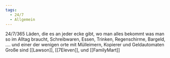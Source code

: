 ```yaml
---
tags:
  - 24/7
  - Allgemein
---
```

24/7/365 Läden, die es an jeder ecke gibt, wo man alles bekommt was man so im Alltag braucht, Schreibwaren, Essen, Trinken, Regenschirme, Bargeld, .... und einer der wenigen orte mit Mülleimern, Kopierer und Geldautomaten
Große sind [[Lawson]], [[7Eleven]], und [[FamilyMart]]
